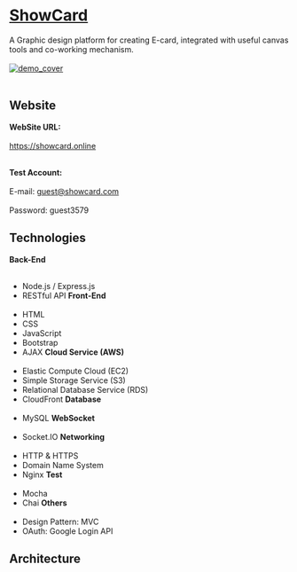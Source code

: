 # [ShowCard](https://showcard.online/ "ShowCard") 
A Graphic design platform for creating E-card, integrated with useful canvas tools and co-working mechanism.
<br><br/>
[![demo_cover](https://d20bzyreixm85i.cloudfront.net/demo/demo.gif "demo")](https://d20bzyreixm85i.cloudfront.net/demo/demo.gif "demo")
<br><br/>
## Website
**WebSite URL:** <br><br/>
https://showcard.online <br><br/>

**Test Account:** <br><br/>
E-mail: guest@showcard.com <br><br/>
Password: guest3579
## Technologies
**Back-End** <br><br/>
- Node.js / Express.js
- RESTful API
**Front-End** <br><br/>
- HTML
- CSS
- JavaScript
- Bootstrap
- AJAX
**Cloud Service (AWS)** <br><br/>
- Elastic Compute Cloud (EC2)
- Simple Storage Service (S3)
- Relational Database Service (RDS)
- CloudFront
**Database** <br><br/>
- MySQL
**WebSocket** <br><br/>
- Socket.IO
**Networking** <br><br/>
- HTTP & HTTPS
- Domain Name System
- Nginx
**Test** <br><br/>
- Mocha
- Chai
**Others** <br><br/>
- Design Pattern: MVC
- OAuth: Google Login API
## Architecture
